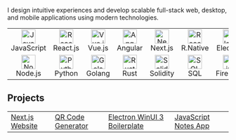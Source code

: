 <!-- Introduction -->
<p>I design intuitive experiences and develop scalable full-stack web, desktop, and mobile applications using modern technologies.</p>
<table>
  <tr>
    <td align="center" width="80">
      <img src="https://skillicons.dev/icons?i=js" alt="JavaScript" width="32" height="32" /><br>JavaScript
    </td>
    <td align="center" width="80">
      <img src="https://skillicons.dev/icons?i=react" alt="React.js" width="32" height="32" /><br>React.js
    </td>
    <td align="center" width="80">
      <img src="https://skillicons.dev/icons?i=vue" alt="Vue.js" width="32" height="32" /><br>Vue.js
    </td>
    <td align="center" width="80">
      <img src="https://skillicons.dev/icons?i=angular" alt="Angular" width="32" height="32" /><br>Angular
    </td>
    <td align="center" width="80">
      <img src="https://skillicons.dev/icons?i=nextjs" alt="Next.js" width="32" height="32" /><br>Next.js
    </td>
    <td align="center" width="80">
      <img src="https://skillicons.dev/icons?i=react" alt="React Native" width="32" height="32" /><br>R.Native
    </td>
    <td align="center" width="80">
      <img src="https://skillicons.dev/icons?i=electron" alt="Electron" width="32" height="32" /><br>Electron
    </td>
    <td align="center" width="80">
      <img src="https://skillicons.dev/icons?i=tauri" alt="Tauri" width="32" height="32" /><br>Tauri
    </td>
  </tr>
  <tr>
    <td align="center" width="80">
      <img src="https://skillicons.dev/icons?i=nodejs" alt="Node.js" width="32" height="32" /><br>Node.js
    </td>
    <td align="center" width="80">
      <img src="https://skillicons.dev/icons?i=python" alt="Python" width="32" height="32" /><br>Python
    </td>
    <td align="center" width="80">
      <img src="https://skillicons.dev/icons?i=go" alt="Golang" width="32" height="32" /><br>Golang
    </td>
    <td align="center" width="80">
      <img src="https://skillicons.dev/icons?i=rust" alt="Rust" width="32" height="32" /><br>Rust
    </td>
    <td align="center" width="80">
      <img src="https://skillicons.dev/icons?i=solidity" alt="Solidity" width="32" height="32" /><br>Solidity
    </td>
    <td align="center" width="80">
      <img src="https://skillicons.dev/icons?i=postgres" alt="SQL" width="32" height="32" /><br>SQL
    </td>
    <td align="center" width="80">
      <img src="https://skillicons.dev/icons?i=firebase" alt="Firebase" width="32" height="32" /><br>Firebase
    </td>
    <td align="center" width="80">
      <img src="https://skillicons.dev/icons?i=vercel" alt="Vercel" width="32" height="32" /><br>Vercel
    </td>
  </tr>
</table>

<!-- Projects Section -->
<h2>Projects</h2>
<table>
  <tr>
    <td><a href="https://github.com/burakunal28/kebap-nextjs-tailwind">Next.js Website</a></td>
    <td><a href="https://github.com/burakunal28/qrcode-generator">QR Code Generator</a></td>
    <td><a href="https://github.com/burakunal28/electron-react-fluentui-boilerplate">Electron WinUI 3 Boilerplate</a></td>
    <td><a href="https://github.com/burakunal28/colorful-notes">JavaScript Notes App</a></td>
  </tr>
</table>
